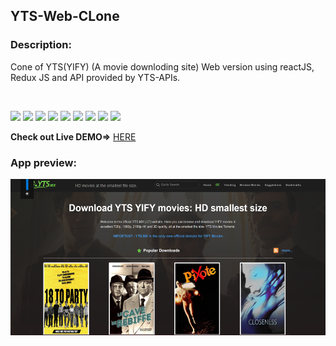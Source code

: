## YTS-Web-CLone
<h3>Description:</h3>
<p>Cone of YTS(YIFY) (A movie downloding site) Web version using reactJS, Redux JS and API provided by YTS-APIs.</p><br/>
<p>
    <img src="https://img.shields.io/badge/Platform-Web-brightgreen.svg" />
  <img src="https://img.shields.io/badge/Application-YTS_Clone_Web-green.svg" />
  <img src="https://img.shields.io/badge/Editor-WEB_Strom-0078d7.svg" />
  <img src="https://img.shields.io/badge/Library-React_JS-61dbfb.svg" />
  <img src="https://img.shields.io/badge/Language-JavaScript-f0db4f.svg" />
    <img src="https://img.shields.io/badge/State_Management-REDUX_JS-orange.svg" />
  <img src="https://img.shields.io/badge/BackEnd-Firebase-brightgreen.svg" />
    <img src="https://img.shields.io/badge/APIs-YTS_APIs-61dbfb.svg" />
    <img src="https://img.shields.io/badge/Hosting-Firebase_Hosting-black.svg" />
<p><b>Check out Live DEMO=></b> <a href="https://yts-web-clone.web.app/">HERE</a></p>
<h3>App preview:</h3>
<img src="src/assets/app_preview.png" height="250px" alt="App Preview"/>
</p>
